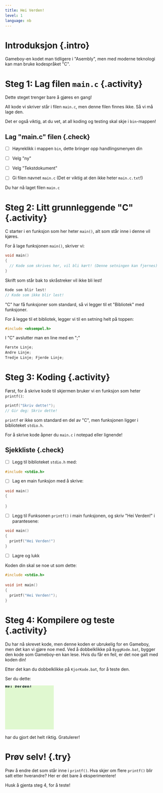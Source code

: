 ```yaml
---
title: Hei Verden!
level: 1
language: nb
---
```


# Introduksjon {.intro}

Gameboy-en kodet man tidligere i "Asembly", men med moderne teknologi kan man
bruke kodespråket "C".

# Steg 1: Lag filen `main.c` {.activity}

Dette steget trenger bare å gjøres en gang!

All kode vi skriver står i filen `main.c`, men denne filen finnes ikke. Så vi må
lage den.

Det er også viktig, at du vet, at all koding og testing skal skje i
`bin`-mappen!
## Lag "main.c" filen {.check}

- [ ] Høyreklikk i mappen `bin`, dette bringer opp handlingsmenyen din

- [ ] Velg "ny"

- [ ] Velg "Tekstdokument"

- [ ] Gi filen navnet `main.c` (Det er viktig at den ikke heter `main.c.txt`!)

Du har nå laget filen `main.c`

# Steg 2: Litt grunnleggende "C" {.activity}

C starter i en funksjon som her heter `main()`, alt som står inne i denne vil
kjøres.

For å lage funksjonen `main()`, skriver vi:

```c
void main()
{
  // Kode som skrives her, vil bli kørt! (Denne setningen kan fjernes)
}
```

Skrift som står bak to skråstreker vil ikke bli lest!

```c
Kode som blir lest!
// Kode som ikke blir lest!
```

"C" har få funksjoner som standard, så vi legger til et "Bibliotek" med
funksjoner.

For å legge til et bibliotek, legger vi til en setning helt på toppen:
```c
#include <eksempel.h>
```

I "C" avslutter man en line med en ";"
```c
Første Linje;
Andre Linje;
Tredje Linje; Fjerde Linje;
```

# Steg 3: Koding {.activity}

Først, for å skrive kode til skjermen bruker vi en funksjon som heter `printf()`:

```c
printf("Skriv dette!");
// Gir deg: Skriv dette!
```

`printf` er ikke som standard en del av "C", men funksjonen ligger i biblioteket
`stdio.h`.

For å skrive kode åpner du `main.c` i notepad eller lignende!

## Sjekkliste {.check}

- [ ] Legg til biblioteket `stdio.h` med:
```c
#include <stdio.h>
```

- [ ] Lag en main funksjon med å skrive:
```c
void main()
{

}
```

- [ ] Legg til Funksonen `printf()` i main funksjonen, og skriv "Hei Verden!" i parantesene:

```c
void main()
{
  printf("Hei Verden!")
}
```

- [ ] Lagre og lukk

Koden din skal se noe ut som dette:
```c
#include <stdio.h>

void int main()
{
  printf("Hei Verden!");
}
```

# Steg 4: Kompilere og teste {.activity}

Du har nå skrevet kode, men denne koden er ubrukelig for en Gameboy, men det kan
vi gjøre noe med. Ved å dobbelklikke på `ByggKode.bat`, bygger den kode som
Gameboy-en kan lese.
Hvis du får en feil, er det noe galt med koden din!

Etter det kan du dobbelklikke på `KjorKode.bat`, for å teste den.

Ser du dette:

![](HeiVerden.png)

har du gjort det helt riktig. Gratulerer!

# Prøv selv! {.try}

Prøv å endre det som står inne i `printf()`. Hva skjer om flere `printf()` blir
satt etter hverandre? Her er det bare å eksperimentere!

Husk å gjenta steg 4, for å teste!
